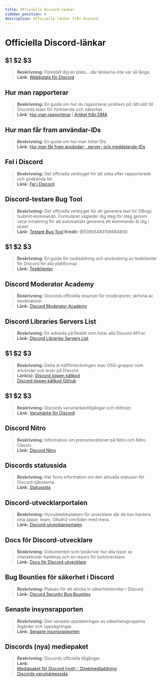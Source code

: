```yaml
---
title: Officiella Discord-länkar
sidebar_position: 4
description: Officiella länkar från discord.
---
```


# Officiella Discord-länkar

## $1 $2 $3
> __Beskrivning:__ Föreställ dig en plats... där länkarna inte var så långa.   <br/>
__Länk:__ [Webbplats för Discord](https://dis.gd/)

## Hur man rapporterar
> __Beskrivning:__ En guide om hur du rapporterar problem på rätt sätt till Discords team för förtroende och säkerhet.   <br/>
__Länk:__  [Hur man rapporterar](https://dis.gd/howtoreport) | [Artikel från DMA](https://discord.com/moderation/360058643194-104:-How-to-Report-Content-to-Discord)

## Hur man får fram användar-IDs 
> __Beskrivning:__ En guide om hur man hittar IDs.   <br/>
__Länk:__  [Hur man får fram användar-, server- och meddelande-IDs](https://dis.gd/findmyid)

## Fel i Discord
> __Beskrivning:__  Det officiella verktyget för att söka efter rapporterade och godkända fel.   <br/>
__Länk:__ [Fel i Discord](https://bugs.discord.com/)

## Discord-testare Bug Tool
> __Beskrivning:__ Det officiella verktyget för att generera text för DBugs !submit-kommando. Formuläret vägleder dig steg för steg genom varje inmatning för att automatiskt generera ett kommando åt dig i slutet.   <br/>
__Länk:__ [Testare Bug Tool](https://dis.gd/bug-tool)
__Kredit:__ @53905483156684800

## $1 $2 $3
> __Beskrivning:__ En guide för nedladdning och användning av testklienter för Discord för alla plattformar.   <br/>
__Länk:__ [Testklienter](https://support.discord.com/hc/en-us/articles/360035675191-Discord-Testing-Clients)

## Discord Moderator Academy 
> __Beskrivning:__ Discords officiella resurser för moderatorer, skrivna av moderatorer.   <br/>
__Länk:__ [Discord Moderator Academy](https://dis.gd/moderation)

## Discord Libraries Servers List
> __Beskrivning:__ En wikisida på Reddit som listar alla Discord API:er.   <br/>
__Länk:__ [Discord Libraries Servers List](https://www.reddit.com/r/discordapp/wiki/developers)

## $1 $2 $3
> __Beskrivning:__ Detta är källförteckningen över OSS-grupper som använder och lever på Discord.   <br/>
__Länk(s):__
[Discord öppen källkod](https://discord.com/open-source)   <br/>
[Discord öppen källkod Github](https://github.com/discord/discord-open-source)

## $1 $2 $3  
> __Beskrivning:__ Discords varumärkestillgångar och riktlinjer.   <br/>
__Länk:__ [Varumärke för Discord](https://discord.com/branding)

## Discord Nitro
> __Beskrivning:__  Information om prenumerationer på Nitro och Nitro Classic.   <br/>
__Länk:__ [Discord Nitro](https://dis.gd/nitro)

## Discords statussida
> __Beskrivning:__ Här finns information om den aktuella statusen för Discord-tjänsterna.   <br/>
__Länk:__ [Statussida](https://dis.gd/status)

## Discord-utvecklarportalen
> __Beskrivning:__ Huvudwebbplatsen för utvecklare där de kan hantera sina appar, team, OAuth2-områden med mera.    <br/>
__Länk:__ [Discord-utvecklarportalen](https://discord.com/developers/)

## Docs för Discord-utvecklare
> __Beskrivning:__ Dokumenten som beskriver hur alla typer av interaktioner hanteras och en resurs för botutvecklare.   <br/>
__Länk:__ [Docs för Discord-utvecklare](https://discord.dev/)

## Bug Bounties för säkerhet i Discord
> __Beskrivning:__ Platsen för att skicka in säkerhetsbrister i Discord.   <br/>
__Länk:__ [Discord Security Bug Bounties](https://discord.com/security)

## Senaste insynsrapporten 
> __Beskrivning:__ Den senaste uppdateringen av säkerhetsgruppens åtgärder och uppsägningar.   <br/>
__Länk:__ [Senaste insynsrapporten](https://discord.com/blog/discord-transparency-report-q1-2022)

## Discords (nya) mediepaket
> __Beskrivning:__ Discords officiella tillgångar.   <br/>
__Länk:__ <br/>
[Mediapaket för Discord (nytt) - Direktnedladdning](https://www.dropbox.com/sh/nabhhaq7kt59exr/AAB7U3f2pW-Jmvdul0yy7o-ia?dl=1)  <br/>
[Discords varumärkessida](https://discord.com/branding)

